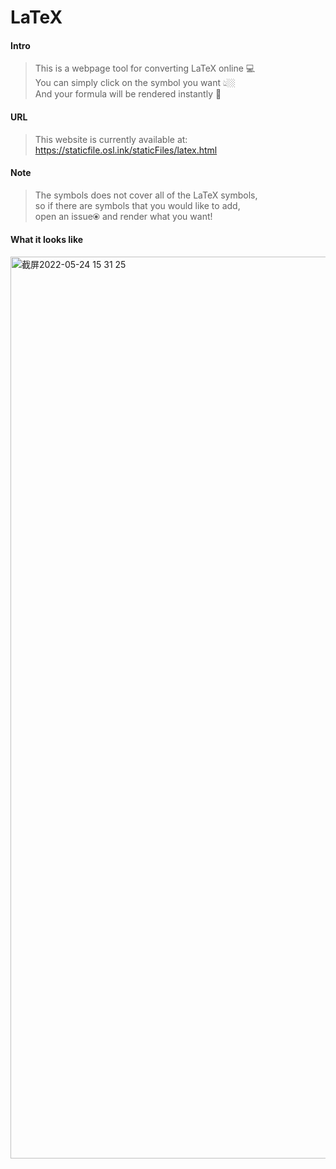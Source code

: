 # LaTeX

#### Intro
> This is a webpage tool for converting LaTeX online 💻    
> You can simply click on the symbol you want 👆🏼  
> And your formula will be rendered instantly 🚀    

#### URL
> This website is currently available at: https://staticfile.osl.ink/staticFiles/latex.html

#### Note  
> The symbols does not cover all of the LaTeX symbols,   
> so if there are symbols that you would like to add,   
> open an issue⦿ and render what you want!

#### What it looks like

<img width="1443" alt="截屏2022-05-24 15 31 25" src="https://user-images.githubusercontent.com/89094576/169974488-59c63a34-ae94-4c2f-a4e6-1fa06eb75463.png">
